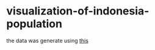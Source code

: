 # visualization-of-indonesia-population

the data was generate using [this](https://github.com/citrahs/census_data_extraction)


